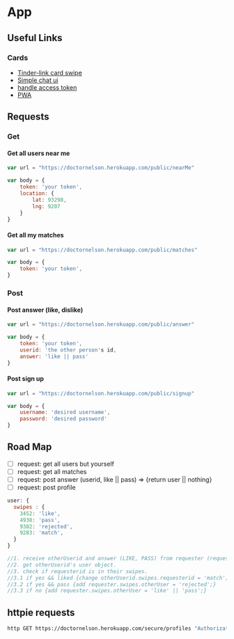 # App

## Useful Links

### Cards


- [Tinder-link card swipe](https://codepen.io/suez/pen/MaeVBy)
- [Simple chat ui](https://codepen.io/sajadhsm/pen/odaBdd)
- [handle access token](https://stormpath.com/blog/where-to-store-your-jwts-cookies-vs-html5-web-storage)
- [PWA](https://codelabs.developers.google.com/codelabs/your-first-pwapp/#6)

## Requests

### Get

#### Get all users near me

```js
var url = "https://doctornelson.herokuapp.com/public/nearMe"

var body = {
    token: 'your token',
    location: {
        lat: 93298,
        lng: 9207
    }
}
```

#### Get all my matches

```js
var url = "https://doctornelson.herokuapp.com/public/matches"

var body = {
    token: 'your token',
}
```

### Post

#### Post answer (like, dislike)

```js
var url = "https://doctornelson.herokuapp.com/public/answer"

var body = {
    token: 'your token',
    userid: 'the other person's id,
    answer: 'like || pass'
}
```

#### Post sign up

```js
var url = "https://doctornelson.herokuapp.com/public/signup"

var body = {
    username: 'desired username', 
    password: 'desired password'
}
```

## Road Map

- [ ] request: get all users but yourself
- [ ] request: get all matches
- [ ] request: post answer (userid, like || pass) => {return user || nothing}
- [ ] request: post profile

```js
user: {
  swipes : {
    3452: 'like',
    4938: 'pass',
    9382: 'rejected',
    9283: 'match',
  }  
}

//1. receive otherUserid and answer (LIKE, PASS) from requester (requesterid)
//2. get otherUserid's user object.
//3. check if requesterid is in their swipes.
//3.1 if yes && liked {change otherUserid.swipes.requesterid = 'match'; add requester.swipes.otherUser = 'match';}
//3.2 if yes && pass {add requester.swipes.otherUser = 'rejected';}
//3.3 if no {add requester.swipes.otherUser = 'like' || 'pass';}
```

## httpie requests

```bash
http GET https://doctornelson.herokuapp.com/secure/profiles "Authorization: Bearer <token>"
```